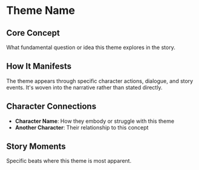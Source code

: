 # Theme Name

## Core Concept

What fundamental question or idea this theme explores in the story.

## How It Manifests

The theme appears through specific character actions, dialogue, and story events. It's woven into the narrative rather than stated directly.

## Character Connections

- **Character Name**: How they embody or struggle with this theme
- **Another Character**: Their relationship to this concept

## Story Moments

Specific beats where this theme is most apparent.